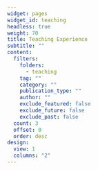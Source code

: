 ```yaml
---
widget: pages
widget_id: teaching
headless: true
weight: 70
title: Teaching Experience
subtitle: ""
content:
  filters:
    folders:
      - teaching
    tag: ""
    category: ""
    publication_type: ""
    author: ""
    exclude_featured: false
    exclude_future: false
    exclude_past: false
  count: 3
  offset: 0
  order: desc
design:
  view: 1
  columns: "2"
---
```

